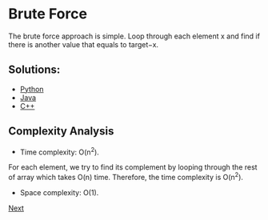 # Brute Force

The brute force approach is simple. Loop through each element x and find if there is another value that equals to target−x.

## Solutions:

* [Python](./solution1.py)
* [Java](./solution1.java)
* [C++](./solution1.cpp)

## Complexity Analysis

* Time complexity: O(n<sup>2</sup>). 

For each element, we try to find its complement by looping through the rest of array which takes O(n) time. Therefore, the time complexity is O(n<sup>2</sup>).

* Space complexity: O(1).

[Next](solution2.md)
